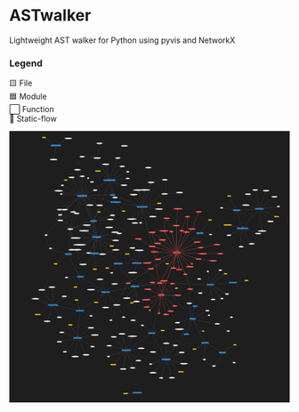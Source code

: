 # ASTwalker
Lightweight AST walker for Python using pyvis and NetworkX

### Legend

🟨 File  
🟦 Module  
⬜ Function  
🔴 Static-flow

<img src="/img/astwalker.png" alt="AST Walker Diagram" width="800">

